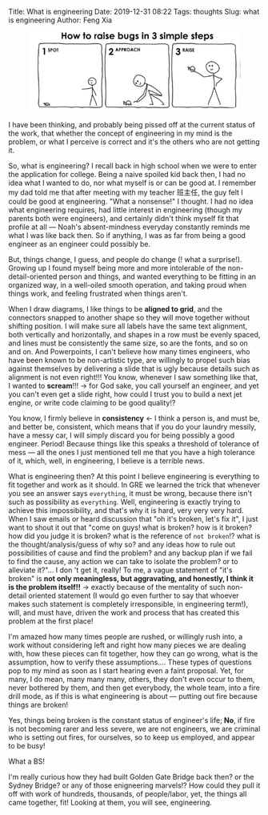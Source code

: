Title: What is engineering
Date: 2019-12-31 08:22
Tags: thoughts
Slug: what is engineering
Author: Feng Xia

<figure class="col l6 m6 s12">
  <img src="/images/raise%20a%20bug.png"/>
</figure>

I have been thinking, and probably being pissed off at the current
status of the work, that whether the concept of engineering in my mind
is the problem, or what I perceive is correct and it's the others who
are not getting it.

So, what is engineering? I recall back in high school when we were to
enter the application for college. Being a naive spoiled kid back
then, I had no idea what I wanted to do, nor what myself is or can be
good at. I remember my dad told me that after meeting with my teacher
班主任, the guy felt I could be good at engineering. "What a nonsense!"
I thought. I had no idea what engineering requires, had little
interest in engineering (though my parents both were engineers), and
certainly didn't think myself fit that profile at all &mdash; Noah's
absent-mindness everyday constantly reminds me what I was like back
then. So if anything, I was as far from being a good engineer as an
engineer could possibly be.

But, things change, I guess, and people do change (! what a
surprise!). Growing up I found myself being more and more intolerable
of the non-detail-oriented person and things, and wanted everything to
be fitting in an organized way, in a well-oiled smooth operation, and
taking proud when things work, and feeling frustrated when things
aren't. 

When I draw diagrams, I like things to be **aligned to grid**, and the
connectors snapped to another shape so they will move together without
shifting position. I will make sure all labels have the same text
alignment, both vertically and horizontally, and shapes in a row must
be evenly spaced, and lines must be consistently the same size, so are
the fonts, and so on and on. And Powerpoints, I can't believe how many
times engineers, who have been known to be non-artistic type, are
willingly to propel such bias against themselves by delivering a slide
that is ugly because details such as alignment is not even right!!!
You know, whenever I saw something like that, I wanted to
**scream**!!! &rarr; for God sake, you call yourself an engineer, and
yet you can't even get a slide right, how could I trust you to build a
next jet engine, or write code claiming to be good quality!? 

You know, I firmly believe in **consistency** &larr; I think a person
is, and must be, and better be, consistent, which means that if you do
your laundry messily, have a messy car, I will simply discard you for
being possibly a good engineer. Period!  Because things like this
speaks a threshold of tolerance of mess &mdash; all the ones I just
mentioned tell me that you have a high tolerance of it, which, well,
in engineering, I believe is a terrible news.

What is engineering then? At this point I believe engineering is
everything to fit together and work as it should. In GRE we learned
the trick that whenever you see an answer says `everything`, it must
be wrong, because there isn't such as possibility as
`everything`. Well, engineering is exactly trying to achieve this
impossibility, and that's why it is hard, very very very hard. When
I saw emails or heard discussion that "oh it's broken, let's fix it",
I just want to shout it out that "come on guys! what is broken? how is
it broken? how did you judge it is broken? what is the reference of
`not broken`!? what is the thought/analysis/guess of why so? and any
ideas how to rule out possibilities of cause and find the problem? and
any backup plan if we fail to find the cause, any action we can take
to isolate the problem? or to alleviate it?"... I don 't get it,
really! To me, a vague statement of "it's broken" is **not only
meaningless, but aggravating, and honestly, I think it is the problem
itself!!** &rarr; exactly because of the mentality of such non-detail
oriented statement (I would go even further to say that whoever makes
such statement is completely irresponsible, in engineering term!),
will, and must have, driven the work and process that has created this
problem at the first place!

I'm amazed how many times people are rushed, or willingly rush into, a
work without considering left and right how many pieces we are dealing
with, how these pieces can fit together, how they can go wrong, what
is the assumption, how to verify these assumptions.... These types of
questions pop to my mind as soon as I start hearing even a faint
proposal. Yet, for many, I do mean, many many many, others, they don't
even occur to them, never bothered by them, and then get everybody,
the whole team, into a fire drill mode, as if this is what engineering
is about &mdash; putting out fire because things are broken!

Yes, things being broken is the constant status of engineer's life;
**No**, if fire is not becoming rarer and less severe, we are not
engineers, we are criminal who is setting out fires, for ourselves, so
to keep us employed, and appear to be busy!

What a BS!

I'm really curious how they had built Golden Gate Bridge back then? or
the Sydney Bridge? or any of those enigneering marvels!? How could
they pull it off with work of hundreds, thousands, of people/labor,
yet, the things all came together, fit! Looking at them, you will see,
engineering.
